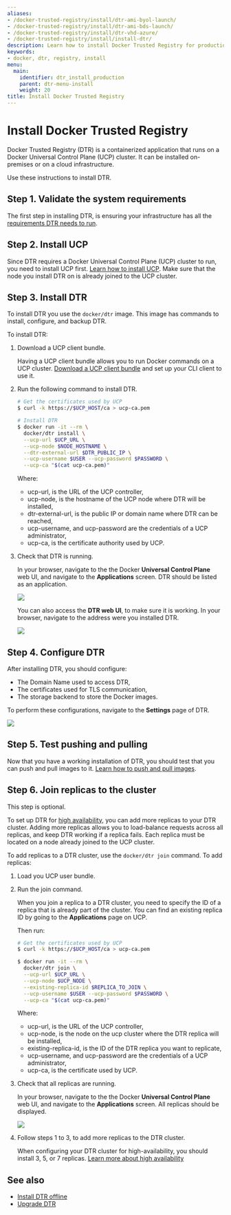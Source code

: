 ```yaml
---
aliases:
- /docker-trusted-registry/install/dtr-ami-byol-launch/
- /docker-trusted-registry/install/dtr-ami-bds-launch/
- /docker-trusted-registry/install/dtr-vhd-azure/
- /docker-trusted-registry/install/install-dtr/
description: Learn how to install Docker Trusted Registry for production.
keywords:
- docker, dtr, registry, install
menu:
  main:
    identifier: dtr_install_production
    parent: dtr-menu-install
    weight: 20
title: Install Docker Trusted Registry
---
```


# Install Docker Trusted Registry

Docker Trusted Registry (DTR) is a containerized application that runs on a
Docker Universal Control Plane (UCP) cluster. It can be installed on-premises
or on a cloud infrastructure.

Use these instructions to install DTR.

## Step 1. Validate the system requirements

The first step in installing DTR, is ensuring your
infrastructure has all the [requirements DTR needs to run](system-requirements.md).

## Step 2. Install UCP

Since DTR requires a Docker Universal Control Plane (UCP) cluster
to run, you need to install UCP first.
[Learn how to install UCP](https://docs.docker.com/ucp/installation/install-production/). Make sure that the node you install DTR on is already joined to the UCP cluster.


## Step 3. Install DTR

To install DTR you use the `docker/dtr` image. This image has commands to
install, configure, and backup DTR.

To install DTR:

1.  Download a UCP client bundle.

    Having a UCP client bundle allows you to run Docker commands on a UCP
    cluster.
    [Download a UCP client bundle](https://docs.docker.com/ucp/access-ucp/cli-based-access/)
    and set up your CLI client to use it.

2.  Run the following command to install DTR.

    ```bash
    # Get the certificates used by UCP
    $ curl -k https://$UCP_HOST/ca > ucp-ca.pem

    # Install DTR
    $ docker run -it --rm \
      docker/dtr install \
      --ucp-url $UCP_URL \
      --ucp-node $NODE_HOSTNAME \
      --dtr-external-url $DTR_PUBLIC_IP \
      --ucp-username $USER --ucp-password $PASSWORD \
      --ucp-ca "$(cat ucp-ca.pem)"
    ```

    Where:

    * ucp-url, is the URL of the UCP controller,
    * ucp-node, is the hostname of the UCP node where DTR will be installed,
    * dtr-external-url, is the public IP or domain name where DTR can be reached,
    * ucp-username, and ucp-password are the credentials of a UCP administrator,
    * ucp-ca, is the certificate authority used by UCP.


3.  Check that DTR is running.

    In your browser, navigate to the the Docker **Universal Control Plane**
    web UI, and navigate to the **Applications** screen. DTR should be listed
    as an application.

    ![](../images/install-dtr-1.png)

    You can also access the **DTR web UI**, to make sure it is working. In your
    browser, navigate to the address were you installed DTR.

    ![](../images/install-dtr-2.png)


## Step 4. Configure DTR

After installing DTR, you should configure:

  * The Domain Name used to access DTR,
  * The certificates used for TLS communication,
  * The storage backend to store the Docker images.

  To perform these configurations, navigate to the **Settings** page of DTR.

  ![](../images/install-dtr-3.png)

## Step 5. Test pushing and pulling

Now that you have a working installation of DTR, you should test that you can
push and pull images to it.
[Learn how to push and pull images](../repos-and-images/index.md).

## Step 6. Join replicas to the cluster

This step is optional.

To set up DTR for [high availability](../high-availability/index.md),
you can add more replicas to your DTR cluster. Adding more replicas allows you
to load-balance requests across all replicas, and keep DTR working if a
replica fails. Each replica must be located on a node already joined to the UCP cluster.

To add replicas to a DTR cluster, use the `docker/dtr join` command. To add
replicas:


1.  Load you UCP user bundle.

2.  Run the join command.

    When you join a replica to a DTR cluster, you need to specify the
    ID of a replica that is already part of the cluster. You can find an
    existing replica ID by going to the **Applications** page on UCP.

    Then run:

    ```bash
    # Get the certificates used by UCP
    $ curl -k https://$UCP_HOST/ca > ucp-ca.pem

    $ docker run -it --rm \
      docker/dtr join \
      --ucp-url $UCP_URL \
      --ucp-node $UCP_NODE \
      --existing-replica-id $REPLICA_TO_JOIN \
      --ucp-username $USER --ucp-password $PASSWORD \
      --ucp-ca "$(cat ucp-ca.pem)"
    ```

    Where:

    * ucp-url, is the URL of the UCP controller,
    * ucp-node, is the node on the ucp cluster where the DTR  replica will be installed,
    * existing-replica-id, is the ID of the DTR replica you want to replicate,
    * ucp-username, and ucp-password are the credentials of a UCP administrator,
    * ucp-ca, is the certificate used by UCP.

3.  Check that all replicas are running.

    In your browser, navigate to the the Docker **Universal Control Plane**
    web UI, and navigate to the **Applications** screen. All replicas should
    be displayed.

    ![](../images/install-dtr-4.png)

4.  Follow steps 1 to 3, to add more replicas to the DTR cluster.

    When configuring your DTR cluster for high-availability, you should install
    3, 5, or 7 replicas.
    [Learn more about high availability](../high-availability/index.md)

## See also

* [Install DTR offline](install-dtr-offline.md)
* [Upgrade DTR](upgrade/upgrade-major.md)
